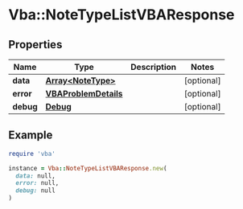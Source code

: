 # Vba::NoteTypeListVBAResponse

## Properties

| Name | Type | Description | Notes |
| ---- | ---- | ----------- | ----- |
| **data** | [**Array&lt;NoteType&gt;**](NoteType.md) |  | [optional] |
| **error** | [**VBAProblemDetails**](VBAProblemDetails.md) |  | [optional] |
| **debug** | [**Debug**](Debug.md) |  | [optional] |

## Example

```ruby
require 'vba'

instance = Vba::NoteTypeListVBAResponse.new(
  data: null,
  error: null,
  debug: null
)
```

